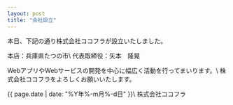 ```yaml
---
layout: post
title: "会社設立"
---
```


本日、下記の通り株式会社ココフラが設立いたしました。

本店：兵庫県たつの市\\
代表取締役：矢本　隆晃

WebアプリやWebサービスの開発を中心に幅広く活動を行ってまいります。\\
株式会社ココフラをよろしくお願いいたします。

{{ page.date | date: "%Y年%-m月%-d日" }}\\
株式会社ココフラ

